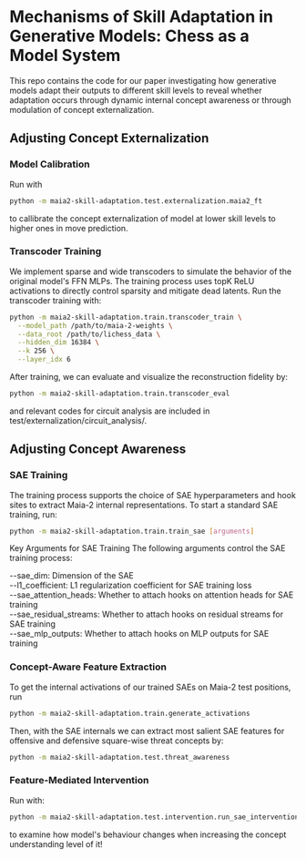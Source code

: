 # Mechanisms of Skill Adaptation in Generative Models: Chess as a Model System

This repo contains the code for our paper investigating how generative models adapt their outputs to different skill levels to reveal whether adaptation occurs through dynamic internal concept awareness or through modulation of concept externalization.

## Adjusting Concept Externalization

### Model Calibration

Run with

```bash
python -m maia2-skill-adaptation.test.externalization.maia2_ft
```

to callibrate the concept externalization of model at lower skill levels to higher ones in move prediction.

### Transcoder Training

We implement sparse and wide transcoders to simulate the behavior of the original model's FFN MLPs. The training process uses topK ReLU activations to directly control sparsity and mitigate dead latents. Run the transcoder training with:

```bash
python -m maia2-skill-adaptation.train.transcoder_train \
  --model_path /path/to/maia-2-weights \
  --data_root /path/to/lichess_data \
  --hidden_dim 16384 \
  --k 256 \
  --layer_idx 6
```

After training, we can evaluate and visualize the reconstruction fidelity by:

```bash
python -m maia2-skill-adaptation.train.transcoder_eval
```

and relevant codes for circuit analysis are included in test/externalization/circuit_analysis/.

## Adjusting Concept Awareness

### SAE Training

The training process supports the choice of SAE hyperparameters and hook sites to extract Maia-2 internal representations. To start a standard SAE training, run:

```bash
python -m maia2-skill-adaptation.train.train_sae [arguments]
```

Key Arguments for SAE Training
The following arguments control the SAE training process:

--sae_dim: Dimension of the SAE \
--l1_coefficient: L1 regularization coefficient for SAE training loss\
--sae_attention_heads: Whether to attach hooks on attention heads for SAE training \
--sae_residual_streams: Whether to attach hooks on residual streams for SAE training \
--sae_mlp_outputs: Whether to attach hooks on MLP outputs for SAE training

### Concept-Aware Feature Extraction

To get the internal activations of our trained SAEs on Maia-2 test positions, run

```bash
python -m maia2-skill-adaptation.train.generate_activations
```

Then, with the SAE internals we can extract most salient SAE features for offensive and defensive square-wise threat concepts by:

```bash
python -m maia2-skill-adaptation.test.threat_awareness
```

### Feature-Mediated Intervention

Run with:

```bash
python -m maia2-skill-adaptation.test.intervention.run_sae_intervention
```

to examine how model's behaviour changes when increasing the concept understanding level of it!
